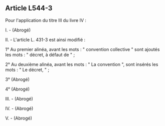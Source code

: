 ## Article L544-3

Pour l'application du titre III du livre IV :

I. - (Abrogé)

II. - L'article L. 431-3 est ainsi modifié :

1° Au premier alinéa, avant les mots : " convention collective " sont ajoutés les mots : " décret, à défaut de " ;

2° Au deuxième alinéa, avant les mots : " La convention ", sont insérés les mots : " Le décret, " ;

3° (Abrogé)

4° (Abrogé)

III. - (Abrogé)

IV. - (Abrogé)

V. - (Abrogé)

